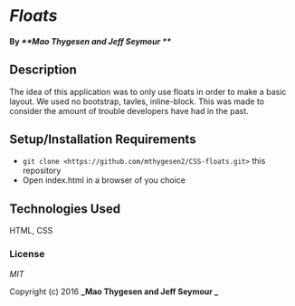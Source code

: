 # _Floats_


#### By _**Mao Thygesen and Jeff Seymour **_

## Description

The idea of this application was to only use floats in order to make a basic layout. We used no bootstrap, tavles, inline-block. 
This was made to consider the amount of trouble developers have had in the past. 

## Setup/Installation Requirements

* `git clone <https://github.com/mthygesen2/CSS-floats.git>` this repository
* Open index.html in a browser of you choice


## Technologies Used

HTML, CSS 

### License

*MIT*

Copyright (c) 2016 **_Mao Thygesen and Jeff Seymour _**
